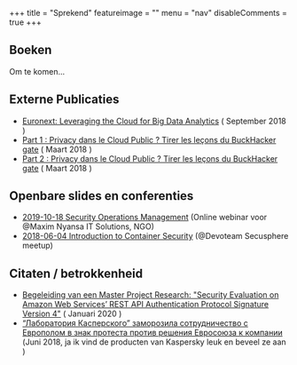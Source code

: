 +++
title = "Sprekend"
featureimage = ""
menu = "nav"
disableComments = true
+++

## Boeken

Om te komen...

## Externe Publicaties

* [Euronext: Leveraging the Cloud for Big Data Analytics](https://www.devoteam.com/newsroom/leveraging-cloud-big-data-analytics-rex-form-euronext/) ( September 2018 )
* [Part 1 : Privacy dans le Cloud Public ? Tirer les leçons du BuckHacker gate](https://france.devoteam.com/newsroom/part-1-privacy-dans-le-cloud-public-tirer-les-lecons-du-buckhacker-gate-2/) ( Maart 2018 )
* [Part 2 : Privacy dans le Cloud Public ? Tirer les leçons du BuckHacker gate](https://france.devoteam.com/newsroom/part-2-privacy-dans-le-cloud-public-tirer-les-lecons-du-buckhacker-gate/) ( Maart 2018 )

## Openbare slides en conferenties

* [2019-10-18 Security Operations Management](https://github.com/Kharkovlanok/meetups/blob/master/2019-10-18%20Security%20Operations%20Management.pdf) (Online webinar voor @Maxim Nyansa IT Solutions, NGO)
* [2018-06-04 Introduction to Container Security](https://github.com/Kharkovlanok/meetups/blob/master/2018-06-04%20Introduction%20to%20Container%20Security.pdf) (@Devoteam Secusphere meetup)

## Citaten / betrokkenheid

* [Begeleiding van een Master Project Research: "Security Evaluation on Amazon Web Services’ REST API Authentication Protocol Signature Version 4"](https://work.delaat.net/rp/2019-2020/p65/presentation.pdf) ( Januari 2020 )
* [“Лаборатория Касперского” заморозила сотрудничество с Европолом в знак протеста против решения Евросоюза к компании](https://ekozlov.ru/2018/06/laboratorija-kasperskogo-zamorozila-sotrudnichestvo-s-evropolom-v-znak-protesta-protiv-reshenija-evrosojuza-k-kompanii/) (Juni 2018, ja ik vind de producten van Kaspersky leuk en beveel ze aan )